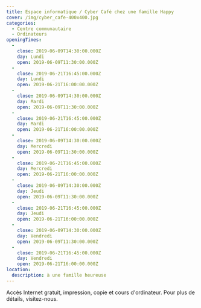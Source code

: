 ```yaml
---
title: Espace informatique / Cyber Café chez une famille Happy
cover: /img/cyber_cafe-400x400.jpg
categories:
  - Centre communautaire
  - Ordinateurs
openingTimes:
  - 
    close: 2019-06-09T14:30:00.000Z
    day: Lundi
    open: 2019-06-09T11:30:00.000Z
  - 
    close: 2019-06-21T16:45:00.000Z
    day: Lundi
    open: 2019-06-21T16:00:00.000Z
  - 
    close: 2019-06-09T14:30:00.000Z
    day: Mardi
    open: 2019-06-09T11:30:00.000Z
  - 
    close: 2019-06-21T16:45:00.000Z
    day: Mardi
    open: 2019-06-21T16:00:00.000Z
  - 
    close: 2019-06-09T14:30:00.000Z
    day: Mercredi
    open: 2019-06-09T11:30:00.000Z
  - 
    close: 2019-06-21T16:45:00.000Z
    day: Mercredi
    open: 2019-06-21T16:00:00.000Z
  - 
    close: 2019-06-09T14:30:00.000Z
    day: Jeudi
    open: 2019-06-09T11:30:00.000Z
  - 
    close: 2019-06-21T16:45:00.000Z
    day: Jeudi
    open: 2019-06-21T16:00:00.000Z
  - 
    close: 2019-06-09T14:30:00.000Z
    day: Vendredi
    open: 2019-06-09T11:30:00.000Z
  - 
    close: 2019-06-21T16:45:00.000Z
    day: Vendredi
    open: 2019-06-21T16:00:00.000Z
location:
  description: à une famille heureuse
---
```


Accès Internet gratuit, impression, copie et cours d'ordinateur. Pour plus de détails, visitez-nous.